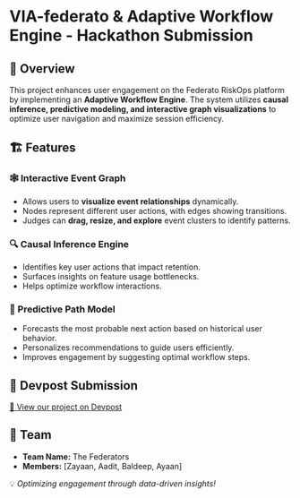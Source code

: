 # VIA-federato & Adaptive Workflow Engine - Hackathon Submission

## 🚀 Overview
This project enhances user engagement on the Federato RiskOps platform by implementing an **Adaptive Workflow Engine**. The system utilizes **causal inference, predictive modeling, and interactive graph visualizations** to optimize user navigation and maximize session efficiency. 

## 🏗 Features

### 🕸 Interactive Event Graph
- Allows users to **visualize event relationships** dynamically.
- Nodes represent different user actions, with edges showing transitions.
- Judges can **drag, resize, and explore** event clusters to identify patterns.

### 🔍 Causal Inference Engine
- Identifies key user actions that impact retention.
- Surfaces insights on feature usage bottlenecks.
- Helps optimize workflow interactions.

### 🔮 Predictive Path Model
- Forecasts the most probable next action based on historical user behavior.
- Personalizes recommendations to guide users efficiently.
- Improves engagement by suggesting optimal workflow steps.


## 📝 Devpost Submission
[🔗 View our project on Devpost](#)

## 📩 Team
- **Team Name:** The Federators
- **Members:** [Zayaan, Aadit, Baldeep, Ayaan]

💡 *Optimizing engagement through data-driven insights!*
